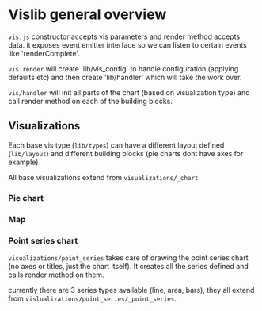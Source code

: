 # Vislib general overview

`vis.js` constructor accepts vis parameters and render method accepts data. it exposes event emitter interface so we can listen to certain events like 'renderComplete'.

`vis.render` will create 'lib/vis_config' to handle configuration (applying defaults etc) and then create 'lib/handler' which will take the work over.

`vis/handler` will init all parts of the chart (based on visualization type) and call render method on each of the building blocks.

## Visualizations

Each base vis type (`lib/types`) can have a different layout defined (`lib/layout`) and different building blocks (pie charts dont have axes for example)

All base visualizations extend from `visualizations/_chart`

### Pie chart

### Map

### Point series chart

`visualizations/point_series` takes care of drawing the point series chart (no axes or titles, just the chart itself). It creates all the series defined and calls render method on them.

currently there are 3 series types available (line, area, bars), they all extend from `vislualizations/point_series/_point_series`.

